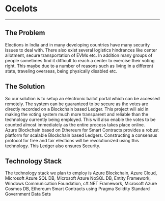 # Ocelots
<HR>
  
## The Problem
Elections in India and in many developing countries have many security issues to deal with. There also exist several logistics hindrances like center allotment, secure transportation of EVMs etc. In addition many groups of people sometimes find it difficult to reach a center to  exercise their voting right. This maybe due to a number of reasons such as living in a different state, traveling overseas, being physically disabled etc. 
<br>
  
  ## The Solution
So our solution is to setup an electronic ballot portal which can be accessed remotely. The system can be guaranteed to be secure as the votes are directly recorded on a Blockchain based Ledger. This project will aid in making the voting system much more transparent and reliable than the technology currently being employed. This will also enable the votes to be counted almost immediately  as the entire process takes place online.
<br>
Azure Blockchain based on Ethereum for Smart Contracts provides a robust platform for scalable Blockchain based Ledgers. Constructing a consensus protocol for free and fair elections will be revolutionized using this technology. This Ledger also ensures Security.
  <br>
  
  ## Technology Stack
  The technology stack we plan to employ is Azure Blockchain, Azure Cloud, Microsoft Azure SQL DB, Microsoft Azure NoSQL DB, Entity Framework, Windows Communication Foundation, c#.NET Framework, Microsoft Azure Cosmos DB, Ethereum Smart Contracts using Pragma Solidity Standard Government Data Sets
